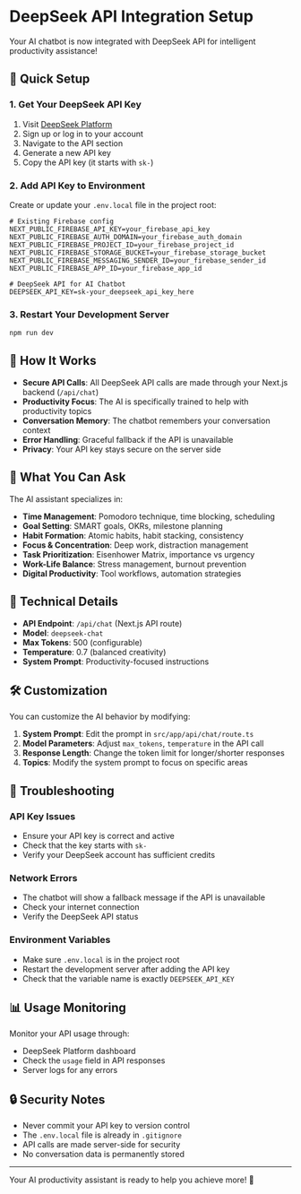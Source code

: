 # DeepSeek API Integration Setup

Your AI chatbot is now integrated with DeepSeek API for intelligent productivity assistance!

## 🚀 Quick Setup

### 1. Get Your DeepSeek API Key

1. Visit [DeepSeek Platform](https://platform.deepseek.com/)
2. Sign up or log in to your account
3. Navigate to the API section
4. Generate a new API key
5. Copy the API key (it starts with `sk-`)

### 2. Add API Key to Environment

Create or update your `.env.local` file in the project root:

```env
# Existing Firebase config
NEXT_PUBLIC_FIREBASE_API_KEY=your_firebase_api_key
NEXT_PUBLIC_FIREBASE_AUTH_DOMAIN=your_firebase_auth_domain
NEXT_PUBLIC_FIREBASE_PROJECT_ID=your_firebase_project_id
NEXT_PUBLIC_FIREBASE_STORAGE_BUCKET=your_firebase_storage_bucket
NEXT_PUBLIC_FIREBASE_MESSAGING_SENDER_ID=your_firebase_sender_id
NEXT_PUBLIC_FIREBASE_APP_ID=your_firebase_app_id

# DeepSeek API for AI Chatbot
DEEPSEEK_API_KEY=sk-your_deepseek_api_key_here
```

### 3. Restart Your Development Server

```bash
npm run dev
```

## 🤖 How It Works

- **Secure API Calls**: All DeepSeek API calls are made through your Next.js backend (`/api/chat`)
- **Productivity Focus**: The AI is specifically trained to help with productivity topics
- **Conversation Memory**: The chatbot remembers your conversation context
- **Error Handling**: Graceful fallback if the API is unavailable
- **Privacy**: Your API key stays secure on the server side

## 💬 What You Can Ask

The AI assistant specializes in:

- **Time Management**: Pomodoro technique, time blocking, scheduling
- **Goal Setting**: SMART goals, OKRs, milestone planning
- **Habit Formation**: Atomic habits, habit stacking, consistency
- **Focus & Concentration**: Deep work, distraction management
- **Task Prioritization**: Eisenhower Matrix, importance vs urgency
- **Work-Life Balance**: Stress management, burnout prevention
- **Digital Productivity**: Tool workflows, automation strategies

## 🔧 Technical Details

- **API Endpoint**: `/api/chat` (Next.js API route)
- **Model**: `deepseek-chat`
- **Max Tokens**: 500 (configurable)
- **Temperature**: 0.7 (balanced creativity)
- **System Prompt**: Productivity-focused instructions

## 🛠️ Customization

You can customize the AI behavior by modifying:

1. **System Prompt**: Edit the prompt in `src/app/api/chat/route.ts`
2. **Model Parameters**: Adjust `max_tokens`, `temperature` in the API call
3. **Response Length**: Change the token limit for longer/shorter responses
4. **Topics**: Modify the system prompt to focus on specific areas

## 🚨 Troubleshooting

### API Key Issues
- Ensure your API key is correct and active
- Check that the key starts with `sk-`
- Verify your DeepSeek account has sufficient credits

### Network Errors
- The chatbot will show a fallback message if the API is unavailable
- Check your internet connection
- Verify the DeepSeek API status

### Environment Variables
- Make sure `.env.local` is in the project root
- Restart the development server after adding the API key
- Check that the variable name is exactly `DEEPSEEK_API_KEY`

## 📊 Usage Monitoring

Monitor your API usage through:
- DeepSeek Platform dashboard
- Check the `usage` field in API responses
- Server logs for any errors

## 🔒 Security Notes

- Never commit your API key to version control
- The `.env.local` file is already in `.gitignore`
- API calls are made server-side for security
- No conversation data is permanently stored

---

Your AI productivity assistant is ready to help you achieve more! 🎯 